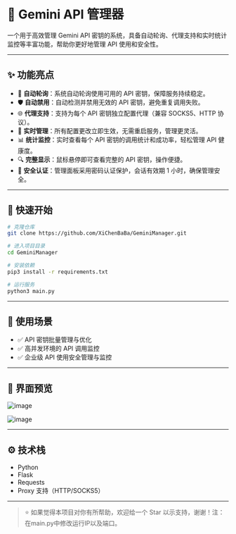 # 🚀 Gemini API 管理器

一个用于高效管理 Gemini API 密钥的系统，具备自动轮询、代理支持和实时统计监控等丰富功能，帮助你更好地管理 API 使用和安全性。

---

## ✨ 功能亮点

- 🔄 **自动轮询**：系统自动轮询使用可用的 API 密钥，保障服务持续稳定。
- 🛡️ **自动禁用**：自动检测并禁用无效的 API 密钥，避免重复调用失败。
- 🌐 **代理支持**：支持为每个 API 密钥独立配置代理（兼容 SOCKS5、HTTP 协议）。
- 🔧 **实时管理**：所有配置更改立即生效，无需重启服务，管理更灵活。
- 📊 **统计监控**：实时查看每个 API 密钥的调用统计和成功率，轻松管理 API 健康度。
- 🔍 **完整显示**：鼠标悬停即可查看完整的 API 密钥，操作便捷。
- 🔐 **安全认证**：管理面板采用密码认证保护，会话有效期 1 小时，确保管理安全。

---

## 📌 快速开始

```bash
# 克隆仓库
git clone https://github.com/XiChenBaBa/GeminiManager.git

# 进入项目目录
cd GeminiManager

# 安装依赖
pip3 install -r requirements.txt

# 运行服务
python3 main.py
````

---

## 🎯 使用场景

* ✅ API 密钥批量管理与优化
* ✅ 高并发环境的 API 调用监控
* ✅ 企业级 API 使用安全管理与监控

---

## 📸 界面预览

![image](https://github.com/user-attachments/assets/c230963a-2952-46a2-9cc2-96672efbb4a1)

![image](https://github.com/user-attachments/assets/384f8b7c-b563-4dba-8b5b-8633ea81fac8)


---

## ⚙️ 技术栈

* Python
* Flask
* Requests
* Proxy 支持（HTTP/SOCKS5）

---

> ⭐️ 如果觉得本项目对你有所帮助，欢迎给一个 Star 以示支持，谢谢！注：在main.py中修改运行IP以及端口。
